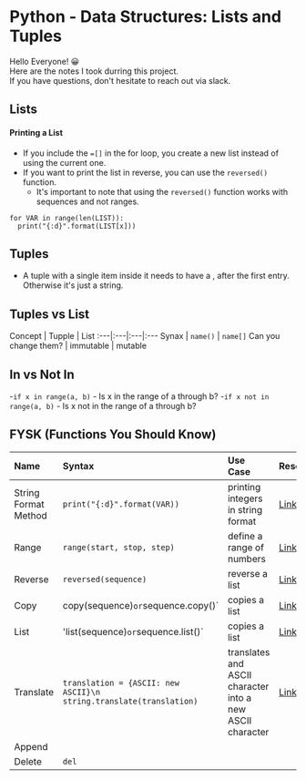 # Python - Data Structures: Lists and Tuples
Hello Everyone! 😀 <br>
Here are the notes I took durring this project. <br>
If you have questions, don't hesitate to reach out via slack. <br>

## Lists

#### Printing a List
- If you include the `=[]` in the for loop, you create a new list instead of using the current one.  
- If you want to print the list in reverse, you can use the `reversed()` function.  
	- It's important to note that using the `reversed()` function works with sequences and not ranges.
```
for VAR in range(len(LIST)):
  print("{:d}".format(LIST[x]))
```

## Tuples
- A tuple with a single item inside it needs to have a , after the first entry.  Otherwise it's just a string.

## Tuples vs List
Concept | Tupple | List
:---|:---|:---|:---
Synax | `name()` | `name[]`
Can you change them? | immutable | mutable

## In vs Not In
-`if x in range(a, b)` - Is x in the range of a through b?
-`if x not in range(a, b)` - Is x not in the range of a through b?

## FYSK (Functions You Should Know)

Name | Syntax | Use Case | Resource
:---|:---|:---|:---
String Format Method | `print("{:d}".format(VAR))` | printing integers in string format | [Link](https://www.geeksforgeeks.org/python-string-format-method/)
Range | `range(start, stop, step)` | define a range of numbers | [Link](https://www.geeksforgeeks.org/python-range-function/)
Reverse | `reversed(sequence)` | reverse a list | [Link](https://www.geeksforgeeks.org/python-reversed-function/)
Copy | copy(sequence)` or `sequence.copy()` | copies a list | [Link](https://www.w3schools.com/python/python_lists_copy.asp)
List | 'list(sequence)` or `sequence.list()` | copies a list | [Link](https://www.w3schools.com/python/python_lists_copy.asp)
Translate | `translation = {ASCII: new ASCII}\n string.translate(translation)` | translates and ASCII character into a new ASCII character | [Link](https://www.geeksforgeeks.org/python-string-translate/)
Append | | |
Delete | `del` | |
